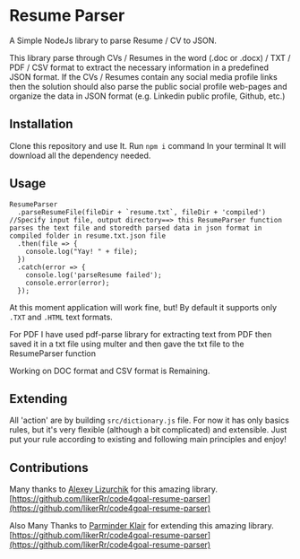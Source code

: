 # Resume Parser

A Simple NodeJs library to parse Resume / CV to JSON.

This library parse through CVs / Resumes in the word (.doc or .docx) / TXT / PDF / CSV format to extract the necessary information in a predefined JSON format. If the CVs / Resumes contain any social media profile links then the solution should also parse the public social profile web-pages and organize the data in JSON format (e.g. Linkedin public profile, Github, etc.)

## Installation

Clone this repository and use It. 
Run `npm i` command In your terminal It will download all the dependency needed.


## Usage

```
ResumeParser
  .parseResumeFile(fileDir + `resume.txt`, fileDir + 'compiled') //Specify input file, output directory==> this ResumeParser function parses the text file and storedth parsed data in json format in compiled folder in resume.txt.json file  
  .then(file => {
    console.log("Yay! " + file);
  })
  .catch(error => {
    console.log('parseResume failed');
    console.error(error);
  });

```

At this moment application will work fine, but! By default it supports only `.TXT` and `.HTML` text formats.

For PDF I have used pdf-parse library for extracting text from PDF then saved it in a txt file using multer and then gave the txt file to the ResumeParser function

Working on DOC format and CSV format is Remaining.


## Extending

All 'action' are by building `src/dictionary.js` file. For now it has only basics rules, but it's very flexible (although a bit complicated) and extensible. Just put your rule according to existing and following main principles and enjoy!

## Contributions

Many thanks to [Alexey Lizurchik](https://github.com/likerRr) for this amazing library. 
[https://github.com/likerRr/code4goal-resume-parser](https://github.com/likerRr/code4goal-resume-parser) 

Also Many Thanks to [Parminder Klair](https://github.com/perminder-klair) for extending this amazing library. 
[https://github.com/likerRr/code4goal-resume-parser](https://github.com/likerRr/code4goal-resume-parser) 
